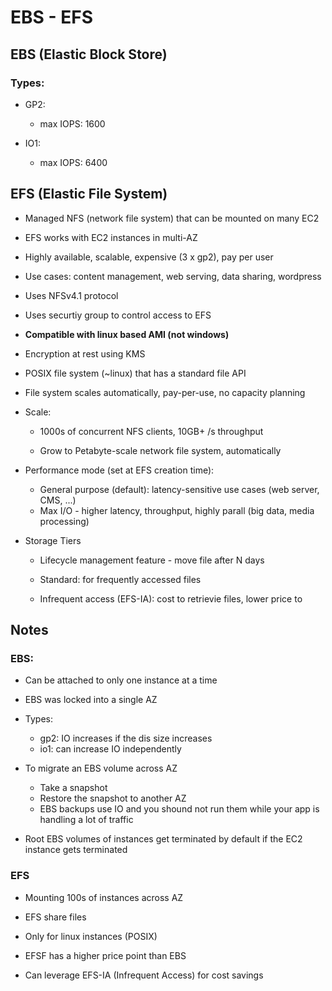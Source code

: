 # EBS - EFS

## EBS (Elastic Block Store)

### Types:

- GP2:
    - max IOPS: 1600

- IO1:
    - max IOPS: 6400

## EFS (Elastic File System)

- Managed NFS (network file system) that can be mounted on many EC2

- EFS works with EC2 instances in multi-AZ

- Highly available, scalable, expensive (3 x gp2), pay per user

- Use cases: content management, web serving, data sharing, wordpress

- Uses NFSv4.1 protocol

- Uses securtiy group to control access to EFS

- __Compatible with linux based AMI (not windows)__

- Encryption at rest using KMS

- POSIX file system (~linux) that has a standard file API

- File system scales automatically, pay-per-use, no capacity planning

- Scale:
    - 1000s of concurrent NFS clients, 10GB+ /s throughput

    - Grow to Petabyte-scale network file system, automatically

- Performance mode (set at EFS creation time):
    - General purpose (default): latency-sensitive use cases (web server, CMS, ...)
    - Max I/O - higher latency, throughput, highly parall (big data, media processing)

- Storage Tiers
    - Lifecycle management feature - move file after N days
    
    - Standard: for frequently accessed files

    - Infrequent access (EFS-IA): cost to retrievie files, lower price to 


## Notes

### EBS:
- Can be attached to only one instance at a time

- EBS was locked into a single AZ

- Types:
    - gp2: IO increases if the dis size increases
    - io1: can increase IO independently 

- To migrate an EBS volume across AZ
    - Take a snapshot
    - Restore the snapshot to another AZ
    - EBS backups use IO and you shound not run them while your app is handling a lot of traffic

- Root EBS volumes of instances get terminated by default if the EC2 instance gets terminated

### EFS

- Mounting 100s of instances across AZ

- EFS share files

- Only for linux instances (POSIX)

- EFSF has a higher price point than EBS

- Can leverage EFS-IA (Infrequent Access) for cost savings

